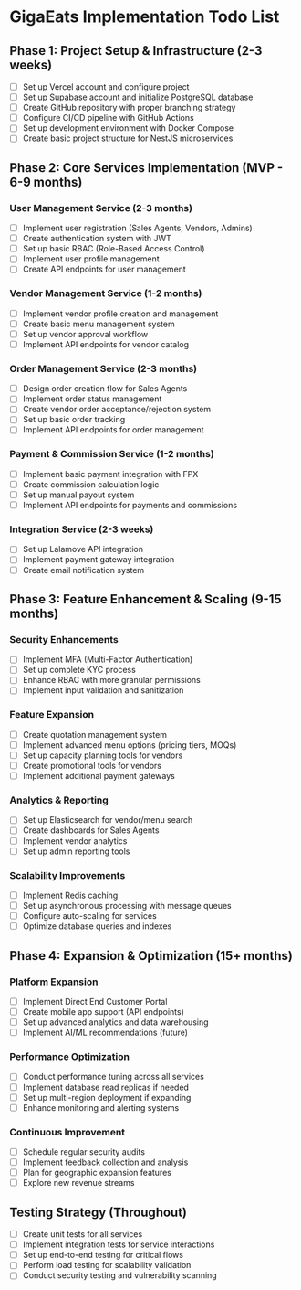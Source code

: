 # GigaEats Implementation Todo List

## Phase 1: Project Setup & Infrastructure (2-3 weeks)
- [ ] Set up Vercel account and configure project
- [ ] Set up Supabase account and initialize PostgreSQL database
- [ ] Create GitHub repository with proper branching strategy
- [ ] Configure CI/CD pipeline with GitHub Actions
- [ ] Set up development environment with Docker Compose
- [ ] Create basic project structure for NestJS microservices

## Phase 2: Core Services Implementation (MVP - 6-9 months)

### User Management Service (2-3 months)
- [ ] Implement user registration (Sales Agents, Vendors, Admins)
- [ ] Create authentication system with JWT
- [ ] Set up basic RBAC (Role-Based Access Control)
- [ ] Implement user profile management
- [ ] Create API endpoints for user management

### Vendor Management Service (1-2 months)
- [ ] Implement vendor profile creation and management
- [ ] Create basic menu management system
- [ ] Set up vendor approval workflow
- [ ] Implement API endpoints for vendor catalog

### Order Management Service (2-3 months)
- [ ] Design order creation flow for Sales Agents
- [ ] Implement order status management
- [ ] Create vendor order acceptance/rejection system
- [ ] Set up basic order tracking
- [ ] Implement API endpoints for order management

### Payment & Commission Service (1-2 months)
- [ ] Implement basic payment integration with FPX
- [ ] Create commission calculation logic
- [ ] Set up manual payout system
- [ ] Implement API endpoints for payments and commissions

### Integration Service (2-3 weeks)
- [ ] Set up Lalamove API integration
- [ ] Implement payment gateway integration
- [ ] Create email notification system

## Phase 3: Feature Enhancement & Scaling (9-15 months)

### Security Enhancements
- [ ] Implement MFA (Multi-Factor Authentication)
- [ ] Set up complete KYC process
- [ ] Enhance RBAC with more granular permissions
- [ ] Implement input validation and sanitization

### Feature Expansion
- [ ] Create quotation management system
- [ ] Implement advanced menu options (pricing tiers, MOQs)
- [ ] Set up capacity planning tools for vendors
- [ ] Create promotional tools for vendors
- [ ] Implement additional payment gateways

### Analytics & Reporting
- [ ] Set up Elasticsearch for vendor/menu search
- [ ] Create dashboards for Sales Agents
- [ ] Implement vendor analytics
- [ ] Set up admin reporting tools

### Scalability Improvements
- [ ] Implement Redis caching
- [ ] Set up asynchronous processing with message queues
- [ ] Configure auto-scaling for services
- [ ] Optimize database queries and indexes

## Phase 4: Expansion & Optimization (15+ months)

### Platform Expansion
- [ ] Implement Direct End Customer Portal
- [ ] Create mobile app support (API endpoints)
- [ ] Set up advanced analytics and data warehousing
- [ ] Implement AI/ML recommendations (future)

### Performance Optimization
- [ ] Conduct performance tuning across all services
- [ ] Implement database read replicas if needed
- [ ] Set up multi-region deployment if expanding
- [ ] Enhance monitoring and alerting systems

### Continuous Improvement
- [ ] Schedule regular security audits
- [ ] Implement feedback collection and analysis
- [ ] Plan for geographic expansion features
- [ ] Explore new revenue streams

## Testing Strategy (Throughout)
- [ ] Create unit tests for all services
- [ ] Implement integration tests for service interactions
- [ ] Set up end-to-end testing for critical flows
- [ ] Perform load testing for scalability validation
- [ ] Conduct security testing and vulnerability scanning
